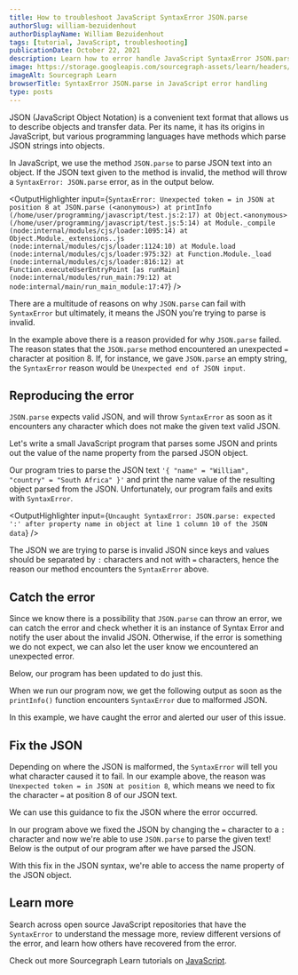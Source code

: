 ```yaml
---
title: How to troubleshoot JavaScript SyntaxError JSON.parse
authorSlug: william-bezuidenhout
authorDisplayName: William Bezuidenhout
tags: [tutorial, JavaScript, troubleshooting]
publicationDate: October 22, 2021
description: Learn how to error handle JavaScript SyntaxError JSON.parse
image: https://storage.googleapis.com/sourcegraph-assets/learn/headers/sourcegraph-learn-header.png
imageAlt: Sourcegraph Learn
browserTitle: SyntaxError JSON.parse in JavaScript error handling
type: posts
---
```


JSON (JavaScript Object Notation) is a convenient text format that allows us to describe objects and transfer data. Per its name, it has its origins in JavaScript, but various programming languages have methods which parse JSON strings into objects. 

In JavaScript, we use the method `JSON.parse` to parse JSON text into an object. If the JSON text given to the method is invalid, the method will throw a `SyntaxError: JSON.parse` error, as in the output below.

<OutputHighlighter
input={`SyntaxError: Unexpected token = in JSON at position 8
    at JSON.parse (<anonymous>)
    at printInfo (/home/user/programming/javascript/test.js:2:17)
    at Object.<anonymous> (/home/user/programming/javascript/test.js:5:14)
    at Module._compile (node:internal/modules/cjs/loader:1095:14)
    at Object.Module._extensions..js (node:internal/modules/cjs/loader:1124:10)
    at Module.load (node:internal/modules/cjs/loader:975:32)
    at Function.Module._load (node:internal/modules/cjs/loader:816:12)
    at Function.executeUserEntryPoint [as runMain] (node:internal/modules/run_main:79:12)
    at node:internal/main/run_main_module:17:47`}
/>

There are a multitude of reasons on why `JSON.parse` can fail with `SyntaxError` but ultimately, it means the JSON you're trying to parse is invalid. 

In the example above there is a reason provided for why `JSON.parse` failed. The reason states that the `JSON.parse` method encountered an unexpected `=` character at position 8. If, for instance, we gave `JSON.parse` an empty string, the `SyntaxError` reason would be `Unexpected end of JSON input`.

## Reproducing the error

`JSON.parse` expects valid JSON, and will throw `SyntaxError` as soon as it encounters any character which does not make the given text valid JSON. 

Let's write a small JavaScript program that parses some JSON and prints out the value of the name property from the parsed JSON object.

<PrismSyntaxHighlighter
input='function printInfo(text) {
    let person = JSON.parse(text);
    console.log(`${person.name} lives in ${person.country}`);
}
let person = "{ "name" = "William", "country" = "South Africa" }";
printInfo(person);'
language='javascript'
/>

Our program tries to parse the JSON text `'{ "name" = "William", "country" = "South Africa" }'` and print the name value of the resulting object parsed from the JSON. Unfortunately, our program fails and exits with `SyntaxError`.

<OutputHighlighter
input={`Uncaught SyntaxError: JSON.parse: expected ':' after property name in object at line 1 column 10 of the JSON data`}
/>

The JSON we are trying to parse is invalid JSON since keys and values should be separated by `:` characters and not with `=` characters, hence the reason our method encounters the `SyntaxError` above.

## Catch the error

Since we know there is a possibility that `JSON.parse` can throw an error, we can catch the error and check whether it is an instance of Syntax Error and notify the user about the invalid JSON. Otherwise, if the error is something we do not expect, we can also let the user know we encountered an unexpected error. 

Below, our program has been updated to do just this.

<PrismSyntaxHighlighter
input='function printInfo(text) {
    try {
        let person = JSON.parse(text);
        console.log(`${person.name} lives in ${person.country}`);
    } catch (error) {
        if (error instanceof SyntaxError) {
            console.log(`The text "${text}" is not valid JSON.`);
        } else {
            console.log(`Unexpected error: ${error}`);
        }
    }
}
let person = "{ "name" = "William", "country" = "South Africa" }";
printInfo(person);'
language='javascript'
/>

When we run our program now, we get the following output as soon as the `printInfo()` function encounters `SyntaxError` due to malformed JSON.

<OutputHighlighter
input='The text "{ "name" = "William", "country" = "South Africa" }" is not valid JSON.'
/>

In this example, we have caught the error and alerted our user of this issue.

## Fix the JSON

Depending on where the JSON is malformed, the `SyntaxError` will tell you what character caused it to fail. In our example above, the reason was `Unexpected token = in JSON at position 8`, which means we need to fix the character `=` at position 8 of our JSON text.

We can use this guidance to fix the JSON where the error occurred.

<PrismSyntaxHighlighter
input='function printInfo(text) {
    let person = JSON.parse(text);
    console.log(`${person.name} lives in ${person.country}`);
}
let person = "{ "name" : "William", "country": "South Africa" }";
printInfo(person);'
language='javascript'
/>

In our program above we fixed the JSON by changing the `=` character to a `:` character and now we're able to use `JSON.parse` to parse the given text! Below is the output of our program after we have parsed the JSON. 

<OutputHighlighter
input='William lives in South Africa'
/>

With this fix in the JSON syntax, we're able to access the name property of the JSON object.

## Learn more

Search across open source JavaScript repositories that have the `SyntaxError` to understand the message more, review different versions of the error, and learn how others have recovered from the error.

<SourcegraphSearch query="SyntaxError: JSON.parse" patternType="literal"/>

Check out more Sourcegraph Learn tutorials on [JavaScript](https://learn.sourcegraph.com/tags/javascript).

